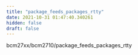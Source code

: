 ```yaml
---
title: "package_feeds_packages_rtty"
date: 2021-10-31 01:47:40.340261
hidden: false
draft: false
---
```


bcm27xx/bcm2710/package_feeds_packages_rtty

